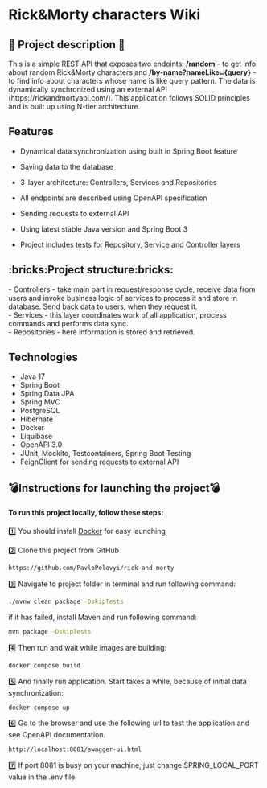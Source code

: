 # Rick&Morty characters Wiki

<h2>📣 Project description 📣</h2>
This is a simple REST API that exposes two endoints: <b>/random</b> - to get info about random Rick&Morty characters and <b>/by-name?nameLike={query}</b> - to find info about characters whose name is like query pattern. The data is dynamically synchronized using an external API (https://rickandmortyapi.com/). This application follows SOLID principles and is built up using N-tier architecture.

<h2>Features</h2>

* Dynamical data synchronization using built in Spring Boot feature

* Saving data to the database

* 3-layer architecture: Controllers, Services and Repositories

* All endpoints are described using OpenAPI specification

* Sending requests to external API

* Using latest stable Java version and Spring Boot 3

* Project includes tests for Repository, Service and Controller layers


<h2>:bricks:Project structure:bricks:</h2>
- Controllers - take main part in request/response cycle, receive data from users and invoke business logic of services 
to process it and store in database. Send back data to users, when they request it.<br>
- Services - this layer coordinates work of all application, process commands and performs data sync.<br>
- Repositories - here information is stored and retrieved.<br>

## <h2>Technologies</h2>
* Java 17
* Spring Boot
* Spring Data JPA
* Spring MVC
* PostgreSQL
* Hibernate
* Docker
* Liquibase
* OpenAPI 3.0
* JUnit, Mockito, Testcontainers, Spring Boot Testing
* FeignClient for sending requests to external API


## <h2>:bomb:Instructions for launching the project:bomb:</h2>
<h4>To run this project locally, follow these steps:</h4>

1️⃣ You should install <a href="https://docs.docker.com/get-docker/">Docker</a> for easy launching

2️⃣  Clone this project from GitHub
```bash
https://github.com/PavloPolovyi/rick-and-morty
```
3️⃣ Navigate to project folder in terminal and run following command:
```bash
./mvnw clean package -DskipTests
```
if it has failed, install Maven and run following command:
```bash
mvn package -DskipTests
```
4️⃣ Then run and wait while images are building:
```bash
docker compose build
```
5️⃣ And finally run application. Start takes a while, because of initial data synchronization:
```bash
docker compose up
```
:six: Go to the browser and use the following url to test the application and see OpenAPI documentation. 
```bash
http://localhost:8081/swagger-ui.html
```
:seven: If port 8081 is busy on your machine, just change SPRING_LOCAL_PORT value in the .env file.

